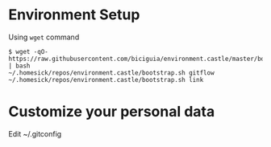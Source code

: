 # Environment Setup

Using ``wget`` command

```
$ wget -qO- https://raw.githubusercontent.com/biciguia/environment.castle/master/bootstrap.sh | bash
~/.homesick/repos/environment.castle/bootstrap.sh gitflow
~/.homesick/repos/environment.castle/bootstrap.sh link
```

# Customize your personal data

Edit ~/.gitconfig

